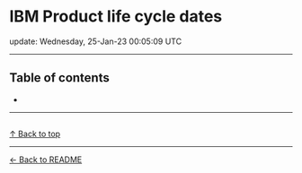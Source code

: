 # IBM Product life cycle dates

update: Wednesday, 25-Jan-23 00:05:09 UTC

---

## Table of contents


- [](#)


---





## 

[]()









[↑ Back to top](#table-of-contents)

---



[← Back to README](./README.md)